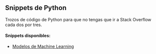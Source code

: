 ## Snippets de Python

Trozos de código de Python para que no tengas que ir a Stack Overflow cada dos por tres.


#### Snippets disponibles:

- [Modelos de Machine Learning](https://github.com/VegaLaguna/snippets/blob/master/MLPython.md)
